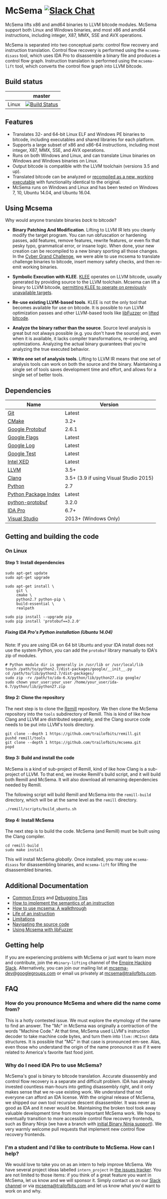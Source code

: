 # McSema [![Slack Chat](http://empireslacking.herokuapp.com/badge.svg)](https://empireslacking.herokuapp.com/)

McSema lifts x86 and amd64 binaries to LLVM bitcode modules. McSema support both Linux and Windows binaries, and most x86 and amd64 instructions, including integer, X87, MMX, SSE and AVX operations.

McSema is separated into two conceptual parts: control flow recovery and instruction translation. Control flow recovery is performed using the `mcsema-disass` tool, which uses IDA Pro to disassemble a binary file and produces a control flow graph. Instruction translation is performed using the `mcsema-lift` tool, which converts the control flow graph into LLVM bitcode.

## Build status

|       | master |
| ----- | ------ |
| Linux | [![Build Status](https://travis-ci.org/trailofbits/mcsema.svg?branch=master)](https://travis-ci.org/trailofbits/mcsema) |

## Features

* Translates 32- and 64-bit Linux ELF and Windows PE binaries to bitcode, including executables and shared libraries for each platform.
* Supports a large subset of x86 and x86-64 instructions, including most integer, X87, MMX, SSE, and AVX operations.
* Runs on both Windows and Linux, and can translate Linux binaries on Windows and Windows binaries on Linux.
* Output bitcode is compatible with the LLVM toolchain (versions 3.5 and up).
* Translated bitcode can be analyzed or [recompiled as a new, working executable](docs/McsemaWalkthrough.md) with functionality identical to the original.
* McSema runs on Windows and Linux and has been tested on Windows 7, 10, Ubuntu 14.04, and Ubuntu 16.04.

## Using Mcsema

Why would anyone translate binaries *back* to bitcode?

* **Binary Patching And Modification**. Lifting to LLVM IR lets you cleanly modify the target program. You can run obfuscation or hardening passes, add features, remove features, rewrite features, or even fix that pesky typo, grammatical error, or insane logic. When done, your new creation can be recompiled to a new binary sporting all those changes. In the [Cyber Grand Challenge](https://blog.trailofbits.com/2015/07/15/how-we-fared-in-the-cyber-grand-challenge/), we were able to use mcsema to translate challenge binaries to bitcode, insert memory safety checks, and then re-emit working binaries.

* **Symbolic Execution with KLEE**. [KLEE](https://klee.github.io/) operates on LLVM bitcode, usually generated by providing source to the LLVM toolchain. Mcsema can lift a binary to LLVM bitcode, [permitting KLEE to operate on previously unavailable targets](https://blog.trailofbits.com/2014/12/04/close-encounters-with-symbolic-execution-part-2/).

* **Re-use existing LLVM-based tools**. KLEE is not the only tool that becomes available for use on bitcode. It is possible to run LLVM optimization passes and other LLVM-based tools like [libFuzzer](http://llvm.org/docs/LibFuzzer.html) on [lifted bitcode](docs/UsingLibFuzzer.md).

* **Analyze the binary rather than the source**. Source level analysis is great but not always possible (e.g. you don't have the source) and, even when it is available, it lacks compiler transformations, re-ordering, and optimizations. Analyzing the actual binary guarantees that you're analyzing the true executed behavior.

* **Write one set of analysis tools**. Lifting to LLVM IR means that one set of analysis tools can work on both the source and the binary. Maintaining a single set of tools saves development time and effort, and allows for a single set of better tools.

## Dependencies

| Name | Version | 
| ---- | ------- |
| [Git](https://git-scm.com/) | Latest |
| [CMake](https://cmake.org/) | 3.2+ |
| [Google Protobuf](https://github.com/google/protobuf) | 2.6.1 |
| [Google Flags](https://github.com/google/glog) | Latest |
| [Google Log](https://github.com/google/glog) | Latest |
| [Google Test](https://github.com/google/googletest) | Latest |
| [Intel XED](https://github.com/intelxed/xed) | Latest |
| [LLVM](http://llvm.org/) | 3.5+ |
| [Clang](http://clang.llvm.org/) | 3.5+ (3.9 if using Visual Studio 2015) |
| [Python](https://www.python.org/) | 2.7 | 
| [Python Package Index](https://pypi.python.org/pypi) | Latest |
| [python-protobuf](https://pypi.python.org/pypi/protobuf) | 3.2.0 |
| [IDA Pro](https://www.hex-rays.com/products/ida) | 6.7+ |
| [Visual Studio](https://www.visualstudio.com/downloads/) | 2013+ (Windows Only) |

## Getting and building the code

### On Linux

#### Step 1: Install dependencies

```shell
sudo apt-get update
sudo apt-get upgrade

sudo apt-get install \
     git \
     cmake \
     python2.7 python-pip \
     build-essential \
     realpath

sudo pip install --upgrade pip
sudo pip install 'protobuf==3.2.0'
```

##### Fixing IDA Pro's Python installation (Ubuntu 14.04)

Note: If you are using IDA on 64 bit Ubuntu and your IDA install does not use the system Python, you can add the `protobuf` library manually to IDA's zip of modules.

```
# Python module dir is generally in /usr/lib or /usr/local/lib
touch /path/to/python2.7/dist-packages/google/__init__.py
cd /path/to/lib/python2.7/dist-packages/              
sudo zip -rv /path/to/ida-6.X/python/lib/python27.zip google/
sudo chown your_user:your_user /home/your_user/ida-6.7/python/lib/python27.zip
```

#### Step 2: Clone the repository

The next step is to clone the [Remill](https://github.com/trailofbits/remill) repository. We then clone the McSema repository into the `tools` subdirectory of Remill. This is kind of like how Clang and LLVM are distributed separately, and the Clang source code needs to be put into LLVM's tools directory.

```shell
git clone --depth 1 https://github.com/trailofbits/remill.git
pushd remill/tools
git clone --depth 1 https://github.com/trailofbits/mcsema.git
popd
```

#### Step 3: Build and install the code

McSema is a kind of sub-project of Remill, kind of like how Clang is a sub-project of LLVM. To that end, we invoke Remill's build script, and it will build both Remill and McSema. It will also download all remaining dependencies needed by Remill.

The following script will build Remill and McSema into the `remill-build` directory, which will be at the same level as the `remill` directory. 

```
./remill/scripts/build_ubuntu.sh
```

#### Step 4: Install McSema

The next step is to build the code. McSema (and Remill) must be built using the Clang compiler.

```shell
cd remill-build
sudo make install
```

This will install McSema _globally_. Once installed, you may use `mcsema-disass` for disassembling binaries, and `mcsema-lift` for lifting the disassembled binaries.

## Additional Documentation

- [Common Errors](docs/CommonErrors.md) and [Debugging Tips](docs/DebuggingTips.md)
- [How to implement the semantics of an instruction](https://github.com/trailofbits/remill/blob/master/docs/ADD_AN_INSTRUCTION.md)
- [How to use mcsema: A walkthrough](docs/McsemaWalkthrough.md)
- [Life of an instruction](docs/LifeOfAnInstruction.md)
- [Limitations](docs/Limitations.md)
- [Navigating the source code](docs/NavigatingTheCode.md)
- [Using Mcsema with libFuzzer](docs/UsingLibFuzzer.md)

## Getting help

If you are experiencing problems with McSema or just want to learn more and contribute, join the `#binary-lifting` channel of the [Empire Hacking Slack](https://empireslacking.herokuapp.com/). Alternatively, you can join our mailing list at [mcsema-dev@googlegroups.com](https://groups.google.com/forum/?hl=en#!forum/mcsema-dev) or email us privately at mcsema@trailofbits.com.

## FAQ

### How do you pronounce McSema and where did the name come from?

This is a hotly contested issue. We must explore the etymology of the name to find an answer. The "Mc" in McSema was originally a contraction of the words "Machine Code." At that time, McSema used LLVM's instruction decoder to take machine code bytes, and turn them into `llvm::MCInst` data structures. It is possible that "MC" in that case is pronounced em-see. Alas, even those who understand the origin of the name pronounce it as if it were related to America's favorite fast food joint.

### Why do I need IDA Pro to use McSema?

McSema's goal is binary to bitcode translation. Accurate disassembly and control flow recovery is a separate and difficult problem. IDA has already invested countless man-hours into getting disassembly right, and it only makes sense that we re-use existing work. We understand that not everyone can afford an IDA license. With the original release of McSema, we shipped our own tool recursive descent disassembler. It was never as good as IDA and it never would be. Maintaining the broken tool took away valuable development time from more important McSema work. We hope to eventually transition to more accessible control flow recovery frontends, such as Binary Ninja (we have a branch with [initial Binary Ninja support](https://github.com/trailofbits/mcsema/tree/getcfg_binja)). We very warmly welcome pull requests that implement new control flow recovery frontends. 

### I'm a student and I'd like to contribute to McSema. How can I help?

We would love to take you on as an intern to help improve McSema. We have several project ideas labelled `intern_project` in [the issues tracker](https://github.com/trailofbits/mcsema/issues?q=is%3Aissue+is%3Aopen+label%3Aintern_project). You are not limited to those items: if you think of a great feature you want in McSema, let us know and we will sponsor it. Simply contact us on our [Slack channel](https://empireslacking.herokuapp.com/) or via mcsema@trailofbits.com and let us know what you'd want to work on and why.
